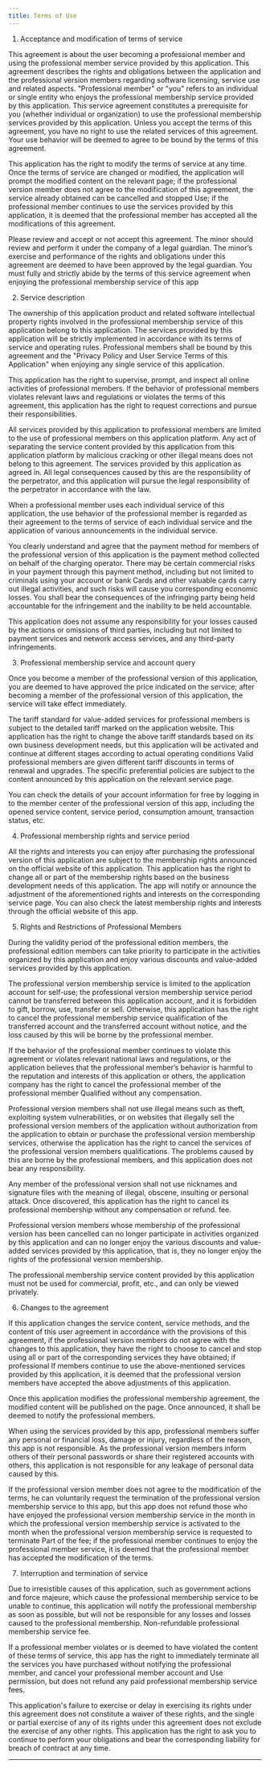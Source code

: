 ```yaml
---
title: Terms of Use
---
```


1. Acceptance and modification of terms of service

This agreement is about the user becoming a professional member and using the professional member service provided by this application. This agreement describes the rights and obligations between the application and the professional version members regarding software licensing, service use and related aspects. "Professional member" or "you" refers to an individual or single entity who enjoys the professional membership service provided by this application. This service agreement constitutes a prerequisite for you (whether individual or organization) to use the professional membership services provided by this application. Unless you accept the terms of this agreement, you have no right to use the related services of this agreement. Your use behavior will be deemed to agree to be bound by the terms of this agreement.

This application has the right to modify the terms of service at any time. Once the terms of service are changed or modified, the application will prompt the modified content on the relevant page; if the professional version member does not agree to the modification of this agreement, the service already obtained can be cancelled and stopped Use; if the professional member continues to use the services provided by this application, it is deemed that the professional member has accepted all the modifications of this agreement.

Please review and accept or not accept this agreement. The minor should review and perform it under the company of a legal guardian. The minor’s exercise and performance of the rights and obligations under this agreement are deemed to have been approved by the legal guardian. You must fully and strictly abide by the terms of this service agreement when enjoying the professional membership service of this app

2. Service description

The ownership of this application product and related software intellectual property rights involved in the professional membership service of this application belong to this application. The services provided by this application will be strictly implemented in accordance with its terms of service and operating rules. Professional members shall be bound by this agreement and the "Privacy Policy and User Service Terms of this Application" when enjoying any single service of this application.

This application has the right to supervise, prompt, and inspect all online activities of professional members. If the behavior of professional members violates relevant laws and regulations or violates the terms of this agreement, this application has the right to request corrections and pursue their responsibilities.

All services provided by this application to professional members are limited to the use of professional members on this application platform. Any act of separating the service content provided by this application from this application platform by malicious cracking or other illegal means does not belong to this agreement. The services provided by this application as agreed in. All legal consequences caused by this are the responsibility of the perpetrator, and this application will pursue the legal responsibility of the perpetrator in accordance with the law.

When a professional member uses each individual service of this application, the use behavior of the professional member is regarded as their agreement to the terms of service of each individual service and the application of various announcements in the individual service.

You clearly understand and agree that the payment method for members of the professional version of this application is the payment method collected on behalf of the charging operator. There may be certain commercial risks in your payment through this payment method, including but not limited to criminals using your account or bank Cards and other valuable cards carry out illegal activities, and such risks will cause you corresponding economic losses. You shall bear the consequences of the infringing party being held accountable for the infringement and the inability to be held accountable.

This application does not assume any responsibility for your losses caused by the actions or omissions of third parties, including but not limited to payment services and network access services, and any third-party infringements.

3. Professional membership service and account query

Once you become a member of the professional version of this application, you are deemed to have approved the price indicated on the service; after becoming a member of the professional version of this application, the service will take effect immediately.

The tariff standard for value-added services for professional members is subject to the detailed tariff marked on the application website. This application has the right to change the above tariff standards based on its own business development needs, but this application will be activated and continue at different stages according to actual operating conditions Valid professional members are given different tariff discounts in terms of renewal and upgrades. The specific preferential policies are subject to the content announced by this application on the relevant service page.

You can check the details of your account information for free by logging in to the member center of the professional version of this app, including the opened service content, service period, consumption amount, transaction status, etc.

4. Professional membership rights and service period

All the rights and interests you can enjoy after purchasing the professional version of this application are subject to the membership rights announced on the official website of this application. This application has the right to change all or part of the membership rights based on the business development needs of this application. The app will notify or announce the adjustment of the aforementioned rights and interests on the corresponding service page. You can also check the latest membership rights and interests through the official website of this app.

5. Rights and Restrictions of Professional Members

During the validity period of the professional edition members, the professional edition members can take priority to participate in the activities organized by this application and enjoy various discounts and value-added services provided by this application.

The professional version membership service is limited to the application account for self-use; the professional version membership service period cannot be transferred between this application account, and it is forbidden to gift, borrow, use, transfer or sell. Otherwise, this application has the right to cancel the professional membership service qualification of the transferred account and the transferred account without notice, and the loss caused by this will be borne by the professional member.

If the behavior of the professional member continues to violate this agreement or violates relevant national laws and regulations, or the application believes that the professional member’s behavior is harmful to the reputation and interests of this application or others, the application company has the right to cancel the professional member of the professional member Qualified without any compensation.

Professional version members shall not use illegal means such as theft, exploiting system vulnerabilities, or on websites that illegally sell the professional version members of the application without authorization from the application to obtain or purchase the professional version membership services, otherwise the application has the right to cancel the services of the professional version members qualifications. The problems caused by this are borne by the professional members, and this application does not bear any responsibility.

Any member of the professional version shall not use nicknames and signature files with the meaning of illegal, obscene, insulting or personal attack. Once discovered, this application has the right to cancel its professional membership without any compensation or refund. fee.

Professional version members whose membership of the professional version has been cancelled can no longer participate in activities organized by this application and can no longer enjoy the various discounts and value-added services provided by this application, that is, they no longer enjoy the rights of the professional version membership.

The professional membership service content provided by this application must not be used for commercial, profit, etc., and can only be viewed privately.

6. Changes to the agreement

If this application changes the service content, service methods, and the content of this user agreement in accordance with the provisions of this agreement, if the professional version members do not agree with the changes to this application, they have the right to choose to cancel and stop using all or part of the corresponding services they have obtained; if professional If members continue to use the above-mentioned services provided by this application, it is deemed that the professional version members have accepted the above adjustments of this application.

Once this application modifies the professional membership agreement, the modified content will be published on the page. Once announced, it shall be deemed to notify the professional members.

When using the services provided by this app, professional members suffer any personal or financial loss, damage or injury, regardless of the reason, this app is not responsible. As the professional version members inform others of their personal passwords or share their registered accounts with others, this application is not responsible for any leakage of personal data caused by this.

If the professional version member does not agree to the modification of the terms, he can voluntarily request the termination of the professional version membership service to this app, but this app does not refund those who have enjoyed the professional version membership service in the month in which the professional version membership service is activated to the month when the professional version membership service is requested to terminate Part of the fee; if the professional member continues to enjoy the professional member service, it is deemed that the professional member has accepted the modification of the terms.

7. Interruption and termination of service

Due to irresistible causes of this application, such as government actions and force majeure, which cause the professional membership service to be unable to continue, this application will notify the professional membership as soon as possible, but will not be responsible for any losses and losses caused to the professional membership. Non-refundable professional membership service fee.

If a professional member violates or is deemed to have violated the content of these terms of service, this app has the right to immediately terminate all the services you have purchased without notifying the professional member, and cancel your professional member account and Use permission, but does not refund any paid professional membership service fees.

This application's failure to exercise or delay in exercising its rights under this agreement does not constitute a waiver of these rights, and the single or partial exercise of any of its rights under this agreement does not exclude the exercise of any other rights. This application has the right to ask you to continue to perform your obligations and bear the corresponding liability for breach of contract at any time.

----
